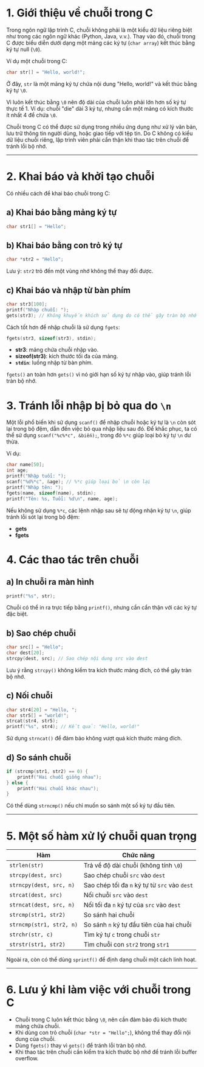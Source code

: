 # 1. Giới thiệu về chuỗi trong C

Trong ngôn ngữ lập trình C, chuỗi không phải là một kiểu dữ liệu riêng biệt như trong các ngôn ngữ khác (Python, Java, v.v.). Thay vào đó, chuỗi trong C được biểu diễn dưới dạng một mảng các ký tự (`char array`) kết thúc bằng ký tự null (`\0`).

Ví dụ một chuỗi trong C:

```c
char str[] = "Hello, world!";
```

Ở đây, `str` là một mảng ký tự chứa nội dung "Hello, world!" và kết thúc bằng ký tự `\0`.

Vì luôn kết thúc bằng `\0` nên độ dài của chuỗi luôn phải lớn hơn số ký tự thực tế 1. Ví dụ: chuỗi "die" dài 3 ký tự, nhưng cần một mảng có kích thước ít nhất 4 để chứa `\0`.

Chuỗi trong C có thể được sử dụng trong nhiều ứng dụng như xử lý văn bản, lưu trữ thông tin người dùng, hoặc giao tiếp với tệp tin. Do C không có kiểu dữ liệu chuỗi riêng, lập trình viên phải cẩn thận khi thao tác trên chuỗi để tránh lỗi bộ nhớ.

---

# 2. Khai báo và khởi tạo chuỗi

Có nhiều cách để khai báo chuỗi trong C:

## a) Khai báo bằng mảng ký tự

```c
char str1[] = "Hello";
```

## b) Khai báo bằng con trỏ ký tự

```c
char *str2 = "Hello";
```

Lưu ý: `str2` trỏ đến một vùng nhớ không thể thay đổi được.

## c) Khai báo và nhập từ bàn phím

```c
char str3[100];
printf("Nhập chuỗi: ");
gets(str3); // Không khuyến khích sử dụng do có thể gây tràn bộ nhớ
```

Cách tốt hơn để nhập chuỗi là sử dụng `fgets`:

```c
fgets(str3, sizeof(str3), stdin);
```

- **str3**: mảng chứa chuỗi nhập vào.
- **sizeof(str3)**: kích thước tối đa của mảng.
- **`stdin`**: luồng nhập từ bàn phím.

`fgets()` an toàn hơn `gets()` vì nó giới hạn số ký tự nhập vào, giúp tránh lỗi tràn bộ nhớ.

# 3. Tránh lỗi nhập bị bỏ qua do `\n`

Một lỗi phổ biến khi sử dụng `scanf()` để nhập chuỗi hoặc ký tự là `\n` còn sót lại trong bộ đệm, dẫn đến việc bỏ qua nhập liệu sau đó. Để khắc phục, ta có thể sử dụng `scanf("%c%*c", &biến);`, trong đó `%*c` giúp loại bỏ ký tự `\n` dư thừa.

Ví dụ:

```c
char name[50];
int age;
printf("Nhập tuổi: ");
scanf("%d%*c", &age); // %*c giúp loại bỏ \n còn lại
printf("Nhập tên: ");
fgets(name, sizeof(name), stdin);
printf("Tên: %s, Tuổi: %d\n", name, age);
```

Nếu không sử dụng `%*c`, các lệnh nhập sau sẽ tự động nhận ký tự `\n`, giúp tránh lỗi sót lại trong bộ đệm:

- **gets**
- **fgets**

# 4. Các thao tác trên chuỗi

## a) In chuỗi ra màn hình

```c
printf("%s", str);
```

Chuỗi có thể in ra trực tiếp bằng `printf()`, nhưng cần cẩn thận với các ký tự đặc biệt.

## b) Sao chép chuỗi

```c
char src[] = "Hello";
char dest[20];
strcpy(dest, src); // Sao chép nội dung src vào dest
```

Lưu ý rằng `strcpy()` không kiểm tra kích thước mảng đích, có thể gây tràn bộ nhớ.

## c) Nối chuỗi

```c
char str4[20] = "Hello, ";
char str5[] = "world!";
strcat(str4, str5);
printf("%s", str4); // Kết quả: "Hello, world!"
```

Sử dụng `strncat()` để đảm bảo không vượt quá kích thước mảng đích.

## d) So sánh chuỗi

```c
if (strcmp(str1, str2) == 0) {
    printf("Hai chuỗi giống nhau");
} else {
    printf("Hai chuỗi khác nhau");
}
```

Có thể dùng `strncmp()` nếu chỉ muốn so sánh một số ký tự đầu tiên.

---

# 5. Một số hàm xử lý chuỗi quan trọng

| Hàm                      | Chức năng                                     |
| ------------------------ | --------------------------------------------- |
| `strlen(str)`            | Trả về độ dài chuỗi (không tính `\0`)         |
| `strcpy(dest, src)`      | Sao chép chuỗi `src` vào `dest`               |
| `strncpy(dest, src, n)`  | Sao chép tối đa `n` ký tự từ `src` vào `dest` |
| `strcat(dest, src)`      | Nối chuỗi `src` vào `dest`                    |
| `strncat(dest, src, n)`  | Nối tối đa `n` ký tự của `src` vào `dest`     |
| `strcmp(str1, str2)`     | So sánh hai chuỗi                             |
| `strncmp(str1, str2, n)` | So sánh `n` ký tự đầu tiên của hai chuỗi      |
| `strchr(str, c)`         | Tìm ký tự `c` trong chuỗi `str`               |
| `strstr(str1, str2)`     | Tìm chuỗi con `str2` trong `str1`             |

Ngoài ra, còn có thể dùng `sprintf()` để định dạng chuỗi một cách linh hoạt.

---

# 6. Lưu ý khi làm việc với chuỗi trong C

- Chuỗi trong C luôn kết thúc bằng `\0`, nên cần đảm bảo đủ kích thước mảng chứa chuỗi.
- Khi dùng con trỏ chuỗi (`char *str = "Hello";`), không thể thay đổi nội dung của chuỗi.
- Dùng `fgets()` thay vì `gets()` để tránh lỗi tràn bộ nhớ.
- Khi thao tác trên chuỗi cần kiểm tra kích thước bộ nhớ để tránh lỗi buffer overflow.
